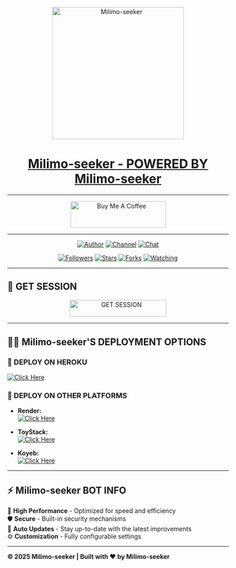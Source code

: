 <p align="center">    
  <a href="https://files.catbox.moe/uyfl80.jpg">  
    <img alt="Milimo-seeker" height="300" src="https://files.catbox.moe/uyfl80.jpg">  
    <h1 align="center"> Milimo-seeker - POWERED BY Milimo-seeker</h1>  
  </a>  
</p>    

---

<p align="center">  
  <a href="https://buymeacoffee.com/milimo-seeker" target="_blank">  
    <img src="https://cdn.buymeacoffee.com/buttons/v2/default-yellow.png" alt="Buy Me A Coffee" style="height: 60px !important;width: 217px !important;">  
  </a>  
</p>  

---

<p align="center">  
  <a href="https://github.com/Milimo-seeker"><img title="Author" src="https://img.shields.io/badge/Milimo-seeker-black?style=for-the-badge&logo=Github"></a>   
  <a href="https://whatsapp.com/channel/0029Vaf9jys9Bb5sQdJCOn3R"><img title="Channel" src="https://img.shields.io/badge/CHANNEL-black?style=for-the-badge&logo=whatsapp"></a>   
  <a href="https://chat.whatsapp.com/GhUgIy6KY7cAMrVbhTRbYp"><img title="Chat" src="https://img.shields.io/badge/CHAT US-black?style=for-the-badge&logo=whatsapp"></a>  
</p>  

<p align="center">  
  <a href="https://github.com/Milimo-seeker?tab=followers"><img title="Followers" src="https://img.shields.io/github/followers/Milimo-seeker?label=Followers&style=social"></a>  
  <a href="https://github.com/Milimo-seeker/Milimo-seeker/stargazers/"><img title="Stars" src="https://img.shields.io/github/stars/Milimo-seeker/Milimo-seeker?&style=social"></a>  
  <a href="https://github.com/Milimo-seeker/Milimo-seeker/network/members"><img title="Forks" src="https://img.shields.io/github/forks/Milimo-seeker/Milimo-seeker?style=social"></a>  
  <a href="https://github.com/Milimo-seeker/Milimo-seeker/watchers"><img title="Watching" src="https://img.shields.io/github/watchers/Milimo-seeker/Milimo-seeker?label=Watching&style=social"></a>  
</p>  

---

## 🚀 GET SESSION  

<p align="center">  
  <a href="https://milimo-seeker.onrender.com">  
    <img title="GET SESSION" src="https://img.shields.io/badge/GET SESSION-blue?style=for-the-badge&logo=milimo" width="220" height="38.45"/>  
  </a>  
</p>  

---

## 🧚‍♂️ Milimo-seeker'S DEPLOYMENT OPTIONS  

### 🔹 DEPLOY ON HEROKU  

  [![Click Here](https://img.shields.io/badge/➤Click-Here-red.svg)](https://dashboard.heroku.com/new?template=https://github.com/Milimo-seeker/Milimo-seeker)  

### 🔹 DEPLOY ON OTHER PLATFORMS  
- **Render:**    
  [![Click Here](https://img.shields.io/badge/➤Click-Here-blue.svg)](https://render.com)  

- **ToyStack:**    
  [![Click Here](https://img.shields.io/badge/➤Click-Here-blue.svg)](https://toystack.ai)  

- **Koyeb:**    
  [![Click Here](https://img.shields.io/badge/➤Click-Here-blue.svg)](https://koyeb.com)  

---

## ⚡ Milimo-seeker BOT INFO    
🚗 **High Performance** - Optimized for speed and efficiency    
🛡️ **Secure** - Built-in security mechanisms    
🔄 **Auto Updates** - Stay up-to-date with the latest improvements    
⚙️ **Customization** - Fully configurable settings    

---

**© 2025 Milimo-seeker | Built with ❤️ by Milimo-seeker**
